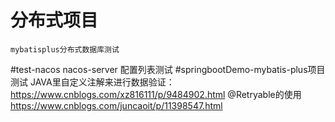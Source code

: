 # 分布式项目
    mybatisplus分布式数据库测试
#test-nacos
    nacos-server 配置列表测试
#springbootDemo-mybatis-plus项目
    测试 JAVA里自定义注解来进行数据验证：https://www.cnblogs.com/xz816111/p/9484902.html
    @Retryable的使用 https://www.cnblogs.com/juncaoit/p/11398547.html
    
    